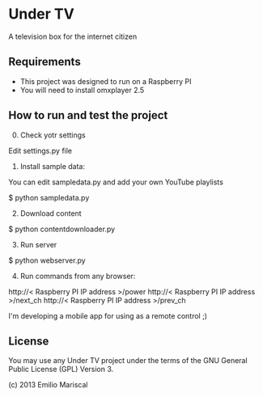 # Under TV

A television box for the internet citizen 

## Requirements

* This project was designed to run on a Raspberry PI
* You will need to install omxplayer 2.5

## How to run and test the project

0. Check yotr settings

Edit settings.py file

1. Install sample data:

You can edit sampledata.py and add your own YouTube playlists

$ python sampledata.py

2. Download content

$ python contentdownloader.py

3. Run server

$ python webserver.py

4. Run commands from any browser:

http://< Raspberry PI IP address >/power
http://< Raspberry PI IP address >/next_ch
http://< Raspberry PI IP address >/prev_ch

I'm developing a mobile app for using as a remote control ;)

## License

You may use any Under TV project under the terms of the GNU General Public License (GPL) Version 3.

(c) 2013 Emilio Mariscal